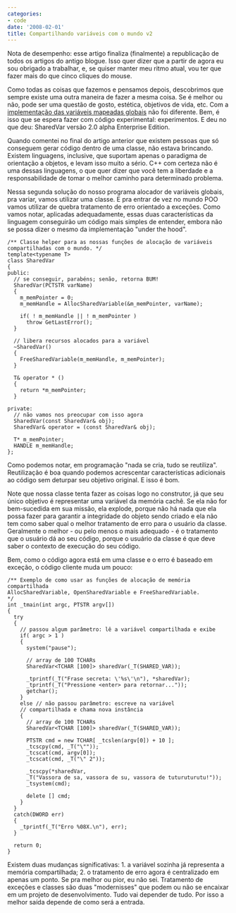 ```yaml
---
categories:
- code
date: '2008-02-01'
title: Compartilhando variáveis com o mundo v2
---
```


Nota de desempenho: esse artigo finaliza (finalmente) a republicação de todos os artigos do antigo blogue. Isso quer dizer que a partir de agora eu sou obrigado a trabalhar, e, se quiser manter meu ritmo atual, vou ter que fazer mais do que cinco cliques do mouse.

Como todas as coisas que fazemos e pensamos depois, descobrimos que sempre existe uma outra maneira de fazer a mesma coisa. Se é melhor ou não, pode ser uma questão de gosto, estética, objetivos de vida, etc. Com a [implementação das variáveis mapeadas globais] não foi diferente. Bem, é isso que se espera fazer com código experimental: experimentos. E deu no que deu: SharedVar versão 2.0 alpha Enterprise Edition.

Quando comentei no final do artigo anterior que existem pessoas que só conseguem gerar código dentro de uma classe, não estava brincando. Existem linguagens, inclusive, que suportam apenas o paradigma de orientação a objetos, e levam isso muito a sério. C++ com certeza não é uma dessas linguagens, o que quer dizer que você tem a liberdade e a responsabilidade de tomar o melhor caminho para determinado problema.

Nessa segunda solução do nosso programa alocador de variáveis globais, pra variar, vamos utilizar uma classe. E pra entrar de vez no mundo POO vamos utilizar de quebra tratamento de erro orientado a exceções. Como vamos notar, aplicadas adequadamente, essas duas características da linguagem conseguirão um código mais simples de entender, embora não se possa dizer o mesmo da implementação "under the hood".

    /** Classe helper para as nossas funções de alocação de variáveis
    compartilhadas com o mundo. */
    template<typename T>
    class SharedVar
    {
    public:
      // se conseguir, parabéns; senão, retorna BUM!
      SharedVar(PCTSTR varName)
      {
        m_memPointer = 0;
        m_memHandle = AllocSharedVariable(&m_memPointer, varName);
    
        if( ! m_memHandle || ! m_memPointer )
          throw GetLastError();
      }
    
      // libera recursos alocados para a variável
      ~SharedVar()
      {
        FreeSharedVariable(m_memHandle, m_memPointer);
      }
    
      T& operator * ()
      {
        return *m_memPointer;
      }
    
    private:
      // não vamos nos preocupar com isso agora
      SharedVar(const SharedVar& obj);
      SharedVar& operator = (const SharedVar& obj);
    
      T* m_memPointer;
      HANDLE m_memHandle;
    }; 

Como podemos notar, em programação "nada se cria, tudo se reutiliza". Reutilização é boa quando podemos acrescentar características adicionais ao código sem deturpar seu objetivo original. E isso é bom.

Note que nossa classe tenta fazer as coisas logo no construtor, já que seu único objetivo é representar uma variável da memória cachê. Se ela não for bem-sucedida em sua missão, ela explode, porque não há nada que ela possa fazer para garantir a integridade do objeto sendo criado e ela não tem como saber qual o melhor tratamento de erro para o usuário da classe. Geralmente o melhor - ou pelo menos o mais adequado - é o tratamento que o usuário dá ao seu código, porque o usuário da classe é que deve saber o contexto de execução do seu código.

Bem, como o código agora está em uma classe e o erro é baseado em exceção, o código cliente muda um pouco:

    /** Exemplo de como usar as funções de alocação de memória compartilhada
    AllocSharedVariable, OpenSharedVariable e FreeSharedVariable.
    */
    int _tmain(int argc, PTSTR argv[])
    {
      try
      {
        // passou algum parâmetro: lê a variável compartilhada e exibe
        if( argc > 1 )
        {
          system("pause");
    
          // array de 100 TCHARs
          SharedVar<TCHAR [100]> sharedVar(_T(SHARED_VAR));
    
          _tprintf(_T("Frase secreta: \'%s\'\n"), *sharedVar);
          _tprintf(_T("Pressione <enter> para retornar..."));
          getchar();
        }
        else // não passou parâmetro: escreve na variável 
        // compartilhada e chama nova instância
        {
          // array de 100 TCHARs
          SharedVar<TCHAR [100]> sharedVar(_T(SHARED_VAR));
    
          PTSTR cmd = new TCHAR[ _tcslen(argv[0]) + 10 ];
          _tcscpy(cmd, _T("\""));
          _tcscat(cmd, argv[0]);
          _tcscat(cmd, _T("\" 2"));
    
          _tcscpy(*sharedVar,
          _T("Vassora de sa, vassora de su, vassora de tuturuturutu!"));
          _tsystem(cmd);
    
          delete [] cmd;
        }
      }
      catch(DWORD err)
      {
        _tprintf(_T("Erro %08X.\n"), err);
      }
    
      return 0;
    } 

Existem duas mudanças significativas: 1. a variável sozinha já representa a memória compartilhada; 2. o tratamento de erro agora é centralizado em apenas um ponto. Se pra melhor ou pior, eu não sei. Tratamento de exceções e classes são duas "modernisses" que podem ou não se encaixar em um projeto de desenvolvimento. Tudo vai depender de tudo. Por isso a melhor saída depende de como será a entrada.

[implementação das variáveis mapeadas globais]: /compartilhando-variaveis-com-o-mundo